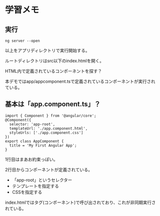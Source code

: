 # 学習メモ

## 実行

    ng server --open

以上をアプリディレクトリで実行開始する。

ルートディレクトリはsrc以下のindex.htmlを開く。

HTML内で定義されているコンポーネントを探す？

本デモではapp/appcomponent.tsで定義されているコンポーネントが実行されている。


## 基本は「app.component.ts」？

    import { Component } from '@angular/core';
    @Component({
      selector: 'app-root',
      templateUrl: './app.component.html',
      styleUrls: ['./app.component.css']
    })
    export class AppComponent {
      title = 'My First Angular App';
    }

1行目はまあお約束っぽい。

2行目からコンポーネントが定義されている。

* 「app-root」というセレクター
* テンプレートを指定する
* CSSを指定する

index.htmlでは<app-root>タグ(コンポーネント)で呼び出されており、これが非同期実行されている。